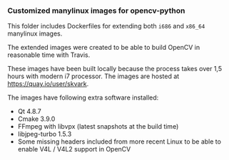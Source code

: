 ### Customized manylinux images for opencv-python

This folder includes Dockerfiles for extending both ``i686`` and ``x86_64`` manylinux images.

The extended images were created to be able to build OpenCV in reasonable time with Travis.

These images have been built locally because the process takes over 1,5 hours with modern i7 processor. The images are hosted at https://quay.io/user/skvark.

The images have following extra software installed:

- Qt 4.8.7
- Cmake 3.9.0
- FFmpeg with libvpx (latest snapshots at the build time)
- libjpeg-turbo 1.5.3
- Some missing headers included from more recent Linux to be able to enable V4L / V4L2 support in OpenCV